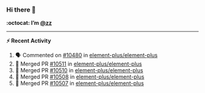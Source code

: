 ### Hi there 👋

**:octocat: I’m [@zz](https://github.com/holazz)**

---

**:zap: Recent Activity**

<!--START_SECTION:activity-->
1. 🗣 Commented on [#10480](https://github.com/element-plus/element-plus/issues/10480) in [element-plus/element-plus](https://github.com/element-plus/element-plus)
2. 🎉 Merged PR [#10511](https://github.com/element-plus/element-plus/pull/10511) in [element-plus/element-plus](https://github.com/element-plus/element-plus)
3. 🎉 Merged PR [#10510](https://github.com/element-plus/element-plus/pull/10510) in [element-plus/element-plus](https://github.com/element-plus/element-plus)
4. 🎉 Merged PR [#10508](https://github.com/element-plus/element-plus/pull/10508) in [element-plus/element-plus](https://github.com/element-plus/element-plus)
5. 🎉 Merged PR [#10507](https://github.com/element-plus/element-plus/pull/10507) in [element-plus/element-plus](https://github.com/element-plus/element-plus)
<!--END_SECTION:activity-->

